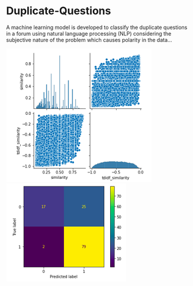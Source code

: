 # Duplicate-Questions
A machine learning model is developed to classify the duplicate questions in a forum using natural language processing (NLP) considering the subjective nature of the problem which causes polarity in the data... 

<img src="/images/Image1.png">

<img src="/images/Image2.png">
